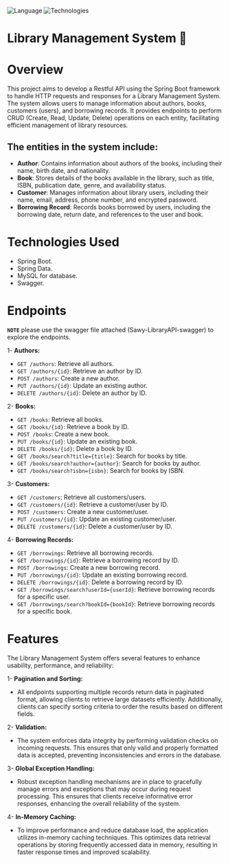 ![Language](https://img.shields.io/badge/language-Java%20-blue.svg)
![Technologies](https://img.shields.io/badge/technologies-Spring_boot%20-green.svg)

# Library Management System 📖
# Overview
This project aims to develop a Restful API using the Spring Boot framework to handle HTTP requests and responses for a Library Management System. 
The system allows users to manage information about authors, books, customers (users), and borrowing records. 
It provides endpoints to perform CRUD (Create, Read, Update, Delete) operations on each entity, facilitating efficient management of library resources.

## The entities in the system include:
- **Author**: Contains information about authors of the books, including their name, birth date, and nationality.
- **Book**: Stores details of the books available in the library, such as title, ISBN, publication date, genre, and availability status.
- **Customer**: Manages information about library users, including their name, email, address, phone number, and encrypted password.
- **Borrowing Record**: Records books borrowed by users, including the borrowing date, return date, and references to the user and book.

# Technologies Used
- Spring Boot.
- Spring Data.
- MySQL for database.
- Swagger.

# Endpoints
**`NOTE`** please use the swagger file attached (Sawy-LibraryAPI-swagger) to explore the endpoints.

1- **Authors:**
- `GET /authors`: Retrieve all authors.
- `GET /authors/{id}`: Retrieve an author by ID.
- `POST /authors`: Create a new author.
- `PUT /authors/{id}`: Update an existing author.
- `DELETE /authors/{id}`: Delete an author by ID.
  
2- **Books:**
- `GET /books`: Retrieve all books.
- `GET /books/{id}`: Retrieve a book by ID.
- `POST /books`: Create a new book.
- `PUT /books/{id}`: Update an existing book.
- `DELETE /books/{id}`: Delete a book by ID.
- `GET /books/search?title={title}`: Search for books by title.
- `GET /books/search?author={author}`: Search for books by author.
- `GET /books/search?isbn={isbn}`: Search for books by ISBN.
  
3- **Customers:**
- `GET /customers`: Retrieve all customers/users.
- `GET /customers/{id}`: Retrieve a customer/user by ID.
- `POST /customers`: Create a new customer/user.
- `PUT /customers/{id}`: Update an existing customer/user.
- `DELETE /customers/{id}`: Delete a customer/user by ID.
  
4- **Borrowing Records:**
- `GET /borrowings`: Retrieve all borrowing records.
- `GET /borrowings/{id}`: Retrieve a borrowing record by ID.
- `POST /borrowings`: Create a new borrowing record.
- `PUT /borrowings/{id}`: Update an existing borrowing record.
- `DELETE /borrowings/{id}`: Delete a borrowing record by ID.
- `GET /borrowings/search?userId={userId}`: Retrieve borrowing records for a specific user.
- `GET /borrowings/search?bookId={bookId}`: Retrieve borrowing records for a specific book.

# Features
The Library Management System offers several features to enhance usability, performance, and reliability:

1- **Pagination and Sorting:** 
- All endpoints supporting multiple records return data in paginated format, allowing clients to retrieve large datasets efficiently. Additionally, clients can specify sorting criteria to order the results based on different fields.

2- **Validation:** 
- The system enforces data integrity by performing validation checks on incoming requests. This ensures that only valid and properly formatted data is accepted, preventing inconsistencies and errors in the database.

3- **Global Exception Handling:** 
- Robust exception handling mechanisms are in place to gracefully manage errors and exceptions that may occur during request processing. This ensures that clients receive informative error responses, enhancing the overall reliability of the system.

4- **In-Memory Caching:** 
- To improve performance and reduce database load, the application utilizes in-memory caching techniques. This optimizes data retrieval operations by storing frequently accessed data in memory, resulting in faster response times and improved scalability.
